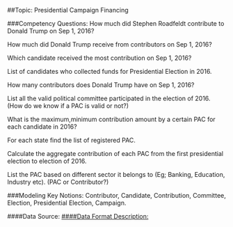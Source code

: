 ##Topic: Presidential Campaign Financing


###Competency Questions:
How much did Stephen Roadfeldt contribute to Donald Trump on Sep 1, 2016?

How much did Donald Trump receive from contributors on Sep 1, 2016?

Which candidate received the most contribution on Sep 1, 2016?

List of candidates who collected funds for Presidential Election in 2016.

How many contributors does Donald Trump have on Sep 1, 2016?

List all the valid political committee participated in the election of 2016. (How do we know if a PAC is valid or not?)

What is the maximum,minimum contribution amount by a certain PAC for each candidate in 2016?

For each state find the list of registered PAC.

Calculate the aggregate contribution of each PAC from the first presidential election to election of 2016.

List the PAC based on different sector it belongs to (Eg; Banking, Education, Industry etc). (PAC or Contributor?)


###Modeling Key Notions:
Contributor, Candidate, Contribution, Committee, Election, Presidential Election, Campaign. 



####Data Source: 
<a href="http://www.fec.gov/disclosurep/PDownload.do"/>
####Data Format Description: 
<a href="ftp://ftp.fec.gov/FEC/Presidential_Map/2016/DATA_DICTIONARIES/CONTRIBUTOR_FORMAT.txt"/>